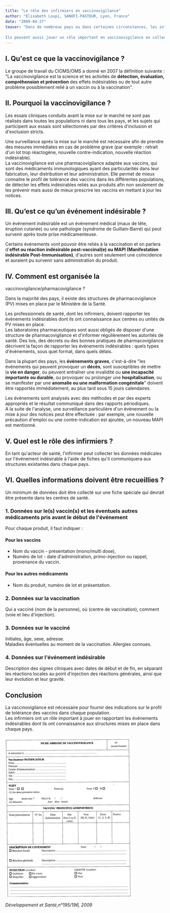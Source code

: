 ```yaml
---
title: "Le rôle des infirmiers en vaccinovigilance"
author: "Elisabeth Loupi, SANOFI-PASTEUR, Lyon, France"
date: "2009-04-27"
teaser: "Dans de nombreux pays ou dans certaines circonstances, les infirmiers peuvent pratiquer des vaccinations. Ils doivent pour cela disposer d'une bonne connaissance des vaccins, de leur composition, de leur utilisation et de leurs contre-indications.

Ils peuvent aussi jouer un rôle important en vaccinovigilance en collectant et en rapportant l'information dont ils auront eu connaissance."
---
```


## I. Qu'est ce que la vaccinovigilance ?

Le groupe de travail du CIOMS/OMS a donné en 2007 la définition suivante :  
"La vaccinovigilance est la science et les activités de **détection, évaluation, compréhension et prévention** des effets indésirables ou de tout autre problème possiblement relié à un vaccin ou à la vaccination".

## II. Pourquoi la vaccinovigilance ?

Les essais cliniques conduits avant la mise sur le marché ne sont pas réalisés dans toutes les populations ni dans tous les pays, et les sujets qui participent aux essais sont sélectionnés par des critères d'inclusion et d'exclusion stricts.

Une surveillance après la mise sur le marché est nécessaire afin de prendre des mesures immédiates en cas de problème grave (par exemple : retrait d'un lot trop réactogène, nouvelle contre-indication, nouvelle réaction indésirable).  
La vaccinovigilance est une pharmacovigilance adaptée aux vaccins, qui sont des médicaments immunologiques ayant des particularités dans leur fabrication, leur distribution et leur administration. Elle permet de mieux connaitre le profil de tolérance des vaccins dans les différentes populations, de détecter les effets indésirables reliés aux produits afin non seulement de les prévenir mais aussi de mieux prescrire les vaccins en mettant à jour les notices.

## III. Qu’est ce qu’un événement indésirable ?

Un événement indésirable est un événement médical (maux de tête, éruption cutanée) ou une pathologie (syndrome de Guillain-Barré) qui peut survenir après toute prise médicamenteuse.

Certains événements vont pouvoir être reliés à la vaccination et on parlera d'**effet ou réaction indésirable post-vaccinal(e) ou MAPI (Manifestation indésirable Post-Immunisation)**, d'autres sont seulement une coïncidence et auraient pu survenir sans administration du produit.

## IV. Comment est organisée la  
vaccinovigilance/pharmacovigilance ?

Dans la majorité des pays, il existe des structures de pharmacovigilance (PV) mises en place par le Ministère de la Santé.

Les professionnels de santé, dont les infirmiers, doivent rapporter les événements indésirables dont ils ont connaissance aux centres ou unités de PV mises en place.  
Les laboratoires pharmaceutiques sont aussi obligés de disposer d'une structure de pharmacovigilance et d'informer régulièrement les autorités de santé. Des lois, des décrets ou des bonnes pratiques de pharmacovigilance décrivent la façon de rapporter les événements indésirables : quels types d'événements, sous quel format, dans quels délais.

Dans la plupart des pays, les **événements graves**, c'est-à-dire "les événements qui peuvent provoquer un **décès**, sont susceptibles de mettre la **vie en danger**, ou peuvent entraîner une invalidité ou **une incapacité importante ou durable**, ou provoquer ou prolonger une **hospitalisation**, ou se manifester par une **anomalie ou une malformation congénitale**" doivent être rapportés immédiatement, au plus tard sous 15 jours calendaires.

Les événements sont analysés avec des méthodes et par des experts appropriés et le résultat communiqué dans des rapports périodiques.  
A la suite de l'analyse, une surveillance particulière d'un événement ou la mise à jour des notices peut être effectuée : par exemple, une nouvelle précaution d'emploi ou une contre-indication est ajoutée, un nouveau MAPI est mentionné.

## V. Quel est le rôle des infirmiers ?

En tant qu'acteur de santé, l'infirmier peut collecter les données médicales sur l'événement indésirable à l'aide de fiches qu'il communiquera aux structures existantes dans chaque pays.

## VI. Quelles informations doivent être recueillies ?

Un minimum de données doit être collecté sur une fiche spéciale qui devrait être présente dans les centres de santé.

### 1. Données sur le(s) vaccin(s) et les éventuels autres médicaments pris avant le début de l'événement

Pour chaque produit, il faut indiquer :

#### Pour les vaccins

*   Nom du vaccin - présentation (mono/multi dose),
*   Numéro de lot - date d'administration, primo-injection ou rappel, provenance du vaccin.

#### Pour les autres médicaments

*   Nom du produit, numéro de lot et présentation.

### 2. Données sur la vaccination

Qui a vacciné (nom de la personne), où (centre de vaccination), comment (voie et lieu d'injection).

### 3. Données sur le vacciné

Initiales, âge, sexe, adresse.  
Maladies éventuelles au moment de la vaccination. Allergies connues.

### 4. Données sur l'événement indésirable

Description des signes cliniques avec dates de début et de fin, en séparant les réactions locales au point d'injection des réactions générales, ainsi que leur évolution et leur gravité.

## Conclusion

La vaccinovigilance est nécessaire pour fournir des indications sur le profil de tolérance des vaccins dans chaque population.  
Les infirmiers ont un rôle important à jouer en rapportant les événements indésirables dont ils ont connaissance aux structures mises en place dans chaque pays.

![](12188-1.jpg)


_Développement et Santé,n°195/196, 2009_